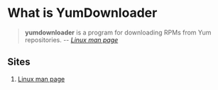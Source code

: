 # What is YumDownloader

> **yumdownloader** is a program for downloading RPMs from Yum repositories.
> -- *[Linux man page]*

## Sites

1. [Linux man page]

[Linux man page]: https://linux.die.net/man/1/yumdownloader
